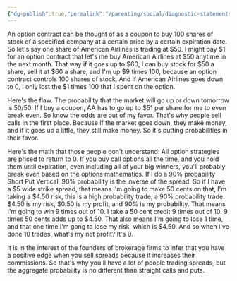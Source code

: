 ```yaml
---
{"dg-publish":true,"permalink":"/parenting/social/diagnostic-statements/option-contracts/","tags":["goals"],"created":"Dec 9, 2018, 8:31 PM","updated":""}
---
```



An option contract can be thought of as a coupon to buy 100 shares of stock of a specified company at a certain price by a certain expiration date. So let's say one share of American Airlines is trading at $50. I might pay $1 for an option contract that let's me buy American Airlines at $50 anytime in the next month. That way if it goes up to $60, I can buy stock for $50 a share, sell it at $60 a share, and I'm up $9 times 100, because an option contract controls 100 shares of stock. And if American Airlines goes down to 0, I only lost the $1 times 100 that I spent on the option.

Here's the flaw. The probability that the market will go up or down tomorrow is 50/50. If I buy a coupon, AA has to go up to $51 per share for me to even break even. So know the odds are out of my favor. That's why people sell calls in the first place. Because if the market goes down, they make money, and if it goes up a little, they still make money. So it's putting probabilities in their favor.

Here's the math that those people don't understand: All option strategies are priced to return to 0. If you buy call options all the time, and you hold them until expiration, even including all of your big winners, you'll probably break even based on the options mathematics. If I do a 90% probability Short Put Vertical, 90% probability is the inverse of the spread. So if I have a $5 wide strike spread, that means I'm going to make 50 cents on that, I'm taking a $4.50 risk, this is a high probability trade, a 90% probability trade. $4.50 is my risk, $0.50 is my profit, and 90% is my probability. That means I'm going to win 9 times out of 10. I take a 50 cent credit 9 times out of 10. 9 times 50 cents adds up to $4.50. That also means I'm going to lose 1 time, and that one time I'm gong to lose my risk, which is $4.50. And so when I've done 10 trades, what's my net profit? It's 0.

It is in the interest of the founders of brokerage firms to infer that you have a positive edge when you sell spreads because it increases their commissions. So that's why you'll have a lot of people trading spreads, but the aggregate probability is no different than straight calls and puts.